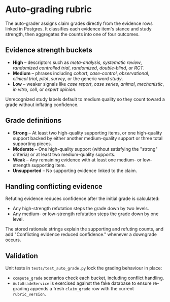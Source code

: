 # Auto-grading rubric

The auto-grader assigns claim grades directly from the evidence rows linked in
Postgres. It classifies each evidence item's stance and study strength, then
aggregates the counts into one of four outcomes.

## Evidence strength buckets

* **High** – descriptors such as *meta-analysis*, *systematic review*,
  *randomized controlled trial*, *randomized*, *double-blind*, or *RCT*.
* **Medium** – phrases including *cohort*, *case-control*, *observational*,
  *clinical trial*, *pilot*, *survey*, or the generic word *study*.
* **Low** – weaker signals like *case report*, *case series*, *animal*,
  *mechanistic*, *in vitro*, *cell*, or *expert opinion*.

Unrecognized study labels default to medium quality so they count toward a grade
without inflating confidence.

## Grade definitions

* **Strong** – At least two high-quality supporting items, or one high-quality
  support backed by either another medium-quality support or three total
  supporting pieces.
* **Moderate** – One high-quality support (without satisfying the "strong"
  criteria) or at least two medium-quality supports.
* **Weak** – Any remaining evidence with at least one medium- or low-strength
  supporting item.
* **Unsupported** – No supporting evidence linked to the claim.

## Handling conflicting evidence

Refuting evidence reduces confidence after the initial grade is calculated:

* Any high-strength refutation steps the grade down by two levels.
* Any medium- or low-strength refutation steps the grade down by one level.

The stored rationale strings explain the supporting and refuting counts, and add
"Conflicting evidence reduced confidence." whenever a downgrade occurs.

## Validation

Unit tests in `tests/test_auto_grade.py` lock the grading behaviour in place:

* `compute_grade` scenarios check each bucket, including conflict handling.
* `AutoGradeService` is exercised against the fake database to ensure re-grading
  appends a fresh `claim_grade` row with the current `rubric_version`.

